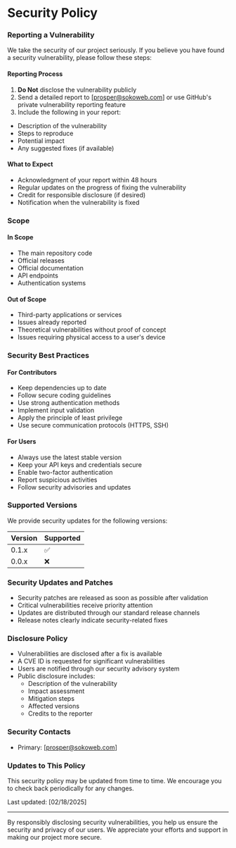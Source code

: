 # Security Policy

### Reporting a Vulnerability

We take the security of our project seriously. If you believe you have found a security vulnerability, please follow these steps:

#### Reporting Process

1. **Do Not** disclose the vulnerability publicly
2. Send a detailed report to [prosper@sokoweb.com] or use GitHub's private vulnerability reporting feature
3. Include the following in your report:
  - Description of the vulnerability
  - Steps to reproduce
  - Potential impact
  - Any suggested fixes (if available)

#### What to Expect

- Acknowledgment of your report within 48 hours
- Regular updates on the progress of fixing the vulnerability
- Credit for responsible disclosure (if desired)
- Notification when the vulnerability is fixed

### Scope

#### In Scope
- The main repository code
- Official releases
- Official documentation
- API endpoints
- Authentication systems

#### Out of Scope
- Third-party applications or services
- Issues already reported
- Theoretical vulnerabilities without proof of concept
- Issues requiring physical access to a user's device

### Security Best Practices

#### For Contributors
- Keep dependencies up to date
- Follow secure coding guidelines
- Use strong authentication methods
- Implement input validation
- Apply the principle of least privilege
- Use secure communication protocols (HTTPS, SSH)

#### For Users
- Always use the latest stable version
- Keep your API keys and credentials secure
- Enable two-factor authentication
- Report suspicious activities
- Follow security advisories and updates

### Supported Versions

We provide security updates for the following versions:

| Version | Supported          |
| ------- | ------------------ |
| 0.1.x   | :white_check_mark: |
| 0.0.x   | :x:                |

### Security Updates and Patches

- Security patches are released as soon as possible after validation
- Critical vulnerabilities receive priority attention
- Updates are distributed through our standard release channels
- Release notes clearly indicate security-related fixes

### Disclosure Policy

- Vulnerabilities are disclosed after a fix is available
- A CVE ID is requested for significant vulnerabilities
- Users are notified through our security advisory system
- Public disclosure includes:
  - Description of the vulnerability
  - Impact assessment
  - Mitigation steps
  - Affected versions
  - Credits to the reporter


### Security Contacts

- Primary: [prosper@sokoweb.com]



### Updates to This Policy

This security policy may be updated from time to time. We encourage you to check back periodically for any changes.

Last updated: [02/18/2025]

---

By responsibly disclosing security vulnerabilities, you help us ensure the security and privacy of our users. We appreciate your efforts and support in making our project more secure.
